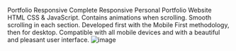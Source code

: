 Portfolio Responsive Complete
Responsive Personal Portfolio Website HTML CSS & JavaScript.
Contains animations when scrolling.
Smooth scrolling in each section.
Developed first with the Mobile First methodology, then for desktop.
Compatible with all mobile devices and with a beautiful and pleasant user interface.
![image](https://github.com/Yashjai45/Personal_portfolio/assets/109402531/2d9c3229-bf3a-47b9-b2b2-a62e929db501)

